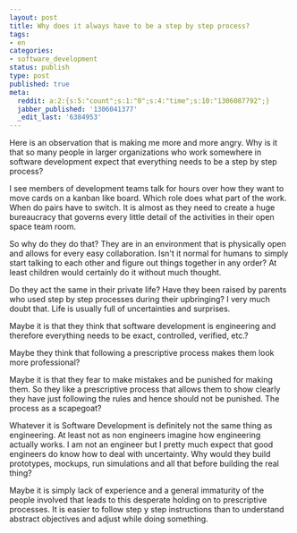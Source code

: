 ```yaml
---
layout: post
title: Why does it always have to be a step by step process?
tags:
- en
categories:
- software_development
status: publish
type: post
published: true
meta:
  reddit: a:2:{s:5:"count";s:1:"0";s:4:"time";s:10:"1306087792";}
  jabber_published: '1306041377'
  _edit_last: '6384953'
---
```

Here is an observation that is making me more and more angry. Why is it that so many people in larger organizations who work somewhere in software development expect that everything needs to be a step by step process?

I see members of development teams talk for hours over how they want to move cards on a kanban like board. Which role does what part of the work. When do pairs have to switch. It is almost as they need to create a huge bureaucracy that governs every little detail of the activities in their open space team room.

So why do they do that? They are in an environment that is physically open and allows for every easy collaboration. Isn't it normal for humans to simply start talking to each other and figure out things together in any order? At least children would certainly do it without much thought.

Do they act the same in their private life? Have they been raised by parents who used step by step processes during their upbringing? I very much doubt that. Life is usually full of uncertainties and surprises.

Maybe it is that they think that software development is engineering and therefore everything needs to be exact, controlled, verified, etc.? 

Maybe they think that following a prescriptive process makes them look more professional?

Maybe it is that they fear to make mistakes and be punished for making them. So they like a prescriptive process that allows them to show clearly they have just following the rules and hence should not be punished. The process as a scapegoat?

Whatever it is Software Development is definitely not the same thing as engineering. At least not as non engineers imagine how engineering actually works. I am not an engineer but I pretty much expect that good engineers do know how to deal with uncertainty. Why would they build prototypes, mockups, run simulations and all that before building the real thing?

Maybe it is simply lack of experience and a general immaturity of the people involved that leads to this desperate holding on to prescriptive processes. It is easier to follow step y step instructions than to understand abstract objectives and adjust while doing something.
